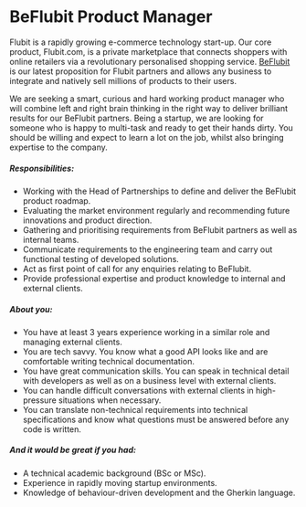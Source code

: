 BeFlubit Product Manager
===========================

Flubit is a rapidly growing e-commerce technology start-up. Our core product, Flubit.com, is a private marketplace that connects shoppers with online retailers via a revolutionary personalised shopping service. [BeFlubit](https://www.beflubit.com/) is our latest proposition for Flubit partners and allows any business to integrate and natively sell millions of products to their users.

We are seeking a smart, curious and hard working product manager who will combine left and right brain thinking in the right way to deliver brilliant results for our BeFlubit partners. Being a startup, we are looking for someone who is happy to multi-task and ready to get their hands dirty. You should be willing and expect to learn a lot on the job, whilst also bringing expertise to the company.

##### Responsibilities:
* Working with the Head of Partnerships to define and deliver the BeFlubit product roadmap.
* Evaluating the market environment regularly and recommending future innovations and product direction.
* Gathering and prioritising requirements from BeFlubit partners as well as internal teams.
* Communicate requirements to the engineering team and carry out functional testing of developed solutions.
* Act as first point of call for any enquiries relating to BeFlubit.
* Provide professional expertise and product knowledge to internal and external clients.

##### About you:
* You have at least 3 years experience working in a similar role and managing external clients.
* You are tech savvy. You know what a good API looks like and are comfortable writing technical documentation.
* You have great communication skills. You can speak in technical detail with developers as well as on a business level with external clients.
* You can handle difficult conversations with external clients in high-pressure situations when necessary.
* You can translate non-technical requirements into technical specifications and know what questions must be answered before any code is written.

##### And it would be great if you had:

* A technical academic background (BSc or MSc).
* Experience in rapidly moving startup environments.
* Knowledge of behaviour-driven development and the Gherkin language.
